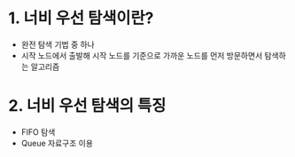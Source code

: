 # 1. 너비 우선 탐색이란?
- 완전 탐색 기법 중 하나
- 시작 노드에서 출발해 시작 노드를 기준으로 가까운 노드를 먼저 방문하면서 탐색하는 알고리즘
# 2. 너비 우선 탐색의 특징
- FIFO 탐색
- Queue 자료구조 이용